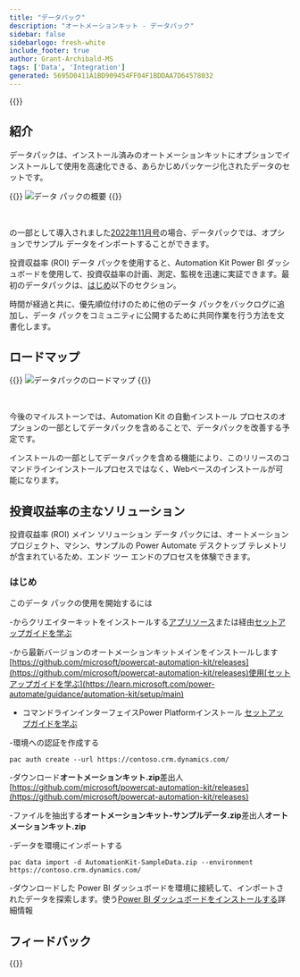 ```yaml
---
title: "データパック"
description: "オートメーションキット - データパック"
sidebar: false
sidebarlogo: fresh-white
include_footer: true
author: Grant-Archibald-MS
tags: ['Data', 'Integration']
generated: 5695D0411A1BD909454FF04F1BDDAA7D64578032
---
```


{{<toc>}}

## 紹介

データパックは、インストール済みのオートメーションキットにオプションでインストールして使用を高速化できる、あらかじめパッケージ化されたデータのセットです。

{{<border>}}
![データ パックの概要](https://powercat-automation-kit.azureedge.net/releases/november-2022/DataPacks.svg)
{{</border>}}

<br/>

の一部として導入されました[2022年11月号](/ja/releases/november-2022)の場合、データパックでは、オプションでサンプル データをインポートすることができます。

投資収益率 (ROI) データ パックを使用すると、Automation Kit Power BI ダッシュボードを使用して、投資収益率の計画、測定、監視を迅速に実証できます。最初のデータパックは、[はじめ](/ja#getting-started)以下のセクション。

時間が経過と共に、優先順位付けのために他のデータ パックをバックログに追加し、データ パックをコミュニティに公開するために共同作業を行う方法を文書化します。

## ロードマップ

{{<border>}}
![データパックのロードマップ](https://powercat-automation-kit.azureedge.net/releases/november-2022/DataPacks-WhatsNext.svg?v=1)
{{</border>}}

<br/>

今後のマイルストーンでは、Automation Kit の自動インストール プロセスのオプションの一部としてデータパックを含めることで、データパックを改善する予定です。

インストールの一部としてデータパックを含める機能により、このリリースのコマンドラインインストールプロセスではなく、Webベースのインストールが可能になります。

## 投資収益率の主なソリューション

投資収益率 (ROI) メイン ソリューション データ パックには、オートメーション プロジェクト、マシン、サンプルの Power Automate デスクトップ テレメトリが含まれているため、エンド ツー エンドのプロセスを体験できます。

### はじめ

このデータ パックの使用を開始するには

-からクリエイターキットをインストールする[アプリソース](https://appsource.microsoft.com/product/dynamics-365/microsoftpowercatarch.creatorkit1)または経由[セットアップガイドを学ぶ](https://learn.microsoft.com/power-platform/guidance/creator-kit/setup)

-から最新バージョンのオートメーションキットメインをインストールします[https://github.com/microsoft/powercat-automation-kit/releases](https://github.com/microsoft/powercat-automation-kit/releases)使用[セットアップガイドを学ぶ](https://learn.microsoft.com/power-automate/guidance/automation-kit/setup/main)

- コマンドラインインターフェイスPower Platformインストール [セットアップガイドを学ぶ](https://learn.microsoft.com/power-platform/developer/cli/introduction)

-環境への認証を作成する

```pwsh
pac auth create --url https://contoso.crm.dynamics.com/
```

-ダウンロード**オートメーションキット.zip**差出人[https://github.com/microsoft/powercat-automation-kit/releases](https://github.com/microsoft/powercat-automation-kit/releases)

-ファイルを抽出する**オートメーションキット-サンプルデータ.zip**差出人**オートメーションキット.zip**

-データを環境にインポートする

```pwsh
pac data import -d AutomationKit-SampleData.zip --environment https://contoso.crm.dynamics.com/ 
```

-ダウンロードした Power BI ダッシュボードを環境に接続して、インポートされたデータを探索します。使う[Power BI ダッシュボードをインストールする](/ja/get-started/install-powerbi-dashboard)詳細情報

## フィードバック

{{<questions name="/content/ja/features/datapacks.json" completed="フィードバックをお寄せいただきありがとうございます" showNavigationButtons="false" locale="ja">}}
